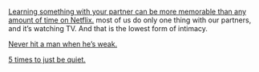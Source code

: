 
[Learning something with your partner can be more memorable than any amount of time on Netflix.](https://www.facebook.com/reel/953819642732023?fs=e&s=TIeQ9V&mibextid=0NULKw) most of us do only one thing with our partners, and it’s watching TV. And that is the lowest form of intimacy.

[Never hit a man when he’s weak.](https://www.facebook.com/reel/863543241424466?fs=e&s=TIeQ9V&mibextid=0NULKw)

[5 times to just be quiet.](https://www.facebook.com/reel/863543241424466?fs=e&s=TIeQ9V&mibextid=0NULKw)

